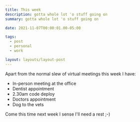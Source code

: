 ```yaml
---
title: This week
description: gotta whole lot 'o stuff going on
summary: gotta whole lot 'o stuff going on

date: 2021-11-07T00:00:01.00-05:00

tags:
  - post
  - personal
  - work

layout: layouts/layout-post
---
```

Apart from the normal slew of virtual meetings this week I have:

* In-person meeting at the office
* Dentist appointment
* 2.30am code deploy
* Doctors appointment
* Dog to the vets

Come this time next week I sense I'll need a rest ;-)

